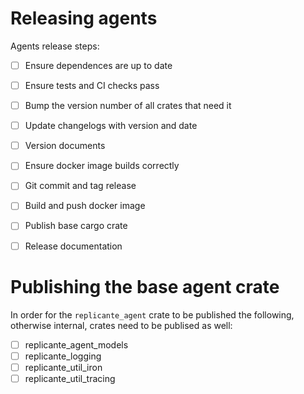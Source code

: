 Releasing agents
================
Agents release steps:

- [ ] Ensure dependences are up to date
- [ ] Ensure tests and CI checks pass
- [ ] Bump the version number of all crates that need it
- [ ] Update changelogs with version and date
- [ ] Version documents
- [ ] Ensure docker image builds correctly
- [ ] Git commit and tag release
- [ ] Build and push docker image
- [ ] Publish base cargo crate
- [ ] Release documentation


Publishing the base agent crate
===============================
In order for the `replicante_agent` crate to be published the following,
otherwise internal, crates need to be publised as well:

- [ ] replicante_agent_models
- [ ] replicante_logging
- [ ] replicante_util_iron
- [ ] replicante_util_tracing
